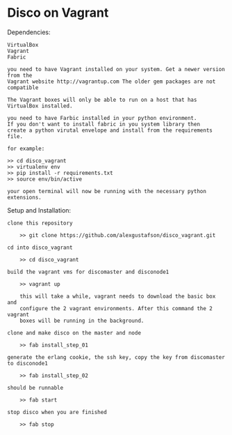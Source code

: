 Disco on Vagrant
================

Dependencies:

    VirtualBox
    Vagrant
    Fabric
    
    you need to have Vagrant installed on your system. Get a newer version from the
    Vagrant website http://vagrantup.com The older gem packages are not compatible
    
    The Vagrant boxes will only be able to run on a host that has VirtualBox installed.
    
    you need to have Farbic installed in your python environment.
    If you don't want to install fabric in you system library then
    create a python virutal envelope and install from the requirements
    file.
    
    for example:
    
    >> cd disco_vagrant
    >> virtualenv env
    >> pip install -r requirements.txt
    >> source env/bin/active
    
    your open terminal will now be running with the necessary python
    extensions.


Setup and Installation:

    clone this repository
    
        >> git clone https://github.com/alexgustafson/disco_vagrant.git
    
    cd into disco_vagrant
    
        >> cd disco_vagrant
    
    build the vagrant vms for discomaster and disconode1
    
        >> vagrant up
    
        this will take a while, vagrant needs to download the basic box and
        configure the 2 vagrant environments. After this command the 2 vagrant
        boxes will be running in the background.
    
    clone and make disco on the master and node
    
        >> fab install_step_01
    
    generate the erlang cookie, the ssh key, copy the key from discomaster to disconode1
        
        >> fab install_step_02
        
    should be runnable
        
        >> fab start
        
    stop disco when you are finished
        
        >> fab stop



